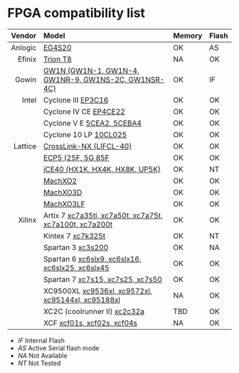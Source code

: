 # FPGA compatibility list

|  Vendor | Model                                                                                                                            | Memory | Flash |
|--------:|:---------------------------------------------------------------------------------------------------------------------------------|:-------|:------|
| Anlogic | [EG4S20](http://www.anlogic.com/prod_view.aspx?TypeId=10&Id=168&FId=t3:10:3)                                                     | OK     | AS    |
|  Efinix | [Trion T8](https://www.efinixinc.com/products-trion.html)                                                                        | NA     | OK    |
|   Gowin | [GW1N (GW1N-1, GW1N-4, GW1NR-9, GW1NS-2C, GW1NSR-4C)](https://www.gowinsemi.com/en/product/detail/2/)                            | OK     | IF    |
|   Intel | Cyclone III [EP3C16](https://www.intel.com/content/www/us/en/programmable/products/fpga/cyclone-series/cyclone-iii/support.html) | OK     | OK    |
|         | Cyclone IV CE [EP4CE22](https://www.intel.com/content/www/us/en/products/programmable/fpga/cyclone-iv/features.html)             | OK     | OK    |
|         | Cyclone V E [5CEA2, 5CEBA4](https://www.intel.com/content/www/us/en/products/programmable/fpga/cyclone-v.html)                   | OK     | OK    |
|         | Cyclone 10 LP [10CL025](https://www.intel.com/content/www/us/en/products/programmable/fpga/cyclone-10.html)                      | OK     | OK    |
| Lattice | [CrossLink-NX (LIFCL-40)](https://www.latticesemi.com/en/Products/FPGAandCPLD/CrossLink-NX)                                      | OK     | OK    |
|         | [ECP5 (25F, 5G 85F](http://www.latticesemi.com/Products/FPGAandCPLD/ECP5)                                                        | OK     | OK    |
|         | [iCE40 (HX1K, HX4K, HX8K, UP5K)](https://www.latticesemi.com/en/Products/FPGAandCPLD/iCE40)                                      | OK     | NT    |
|         | [MachXO2](https://www.latticesemi.com/en/Products/FPGAandCPLD/MachXO2)                                                           | OK     | OK    |
|         | [MachXO3D](http://www.latticesemi.com/en/Products/FPGAandCPLD/MachXO3D.aspx)                                                     | OK     | OK    |
|         | [MachXO3LF](http://www.latticesemi.com/en/Products/FPGAandCPLD/MachXO3.aspx)                                                     | OK     | OK    |
|  Xilinx | Artix 7 [xc7a35ti, xc7a50t, xc7a75t, xc7a100t, xc7a200t](https://www.xilinx.com/products/silicon-devices/fpga/artix-7.html)      | OK     | OK    |
|         | Kintex 7 [xc7k325t](https://www.xilinx.com/products/silicon-devices/fpga/kintex-7.html#productTable)                             | OK     | NT    |
|         | Spartan 3 [xc3s200](https://www.xilinx.com/products/silicon-devices/fpga/spartan-3.html)                                         | OK     | NA    |
|         | Spartan 6 [xc6slx9, xc6slx16, xc6slx25, xc6slx45](https://www.xilinx.com/products/silicon-devices/fpga/spartan-6.html)           | OK     | OK    |
|         | Spartan 7 [xc7s15, xc7s25, xc7s50](https://www.xilinx.com/products/silicon-devices/fpga/spartan-7.html)                          | OK     | OK    |
|         | XC9500XL [xc9536xl, xc9572xl, xc95144xl, xc95188xl](https://www.xilinx.com/support/documentation/data_sheets/ds054.pdf)          | NA     | OK    |
|         | XC2C (coolrunner II) [xc2c32a](https://www.xilinx.com/support/documentation/data_sheets/ds090.pdf)                               | TBD    | OK    |
|         | XCF [xcf01s, xcf02s, xcf04s](https://www.xilinx.com/products/silicon-devices/configuration-memory/platform-flash.html)           | NA     | OK    |

- *IF* Internal Flash
- *AS* Active Serial flash mode
- *NA* Not Available
- *NT* Not Tested
